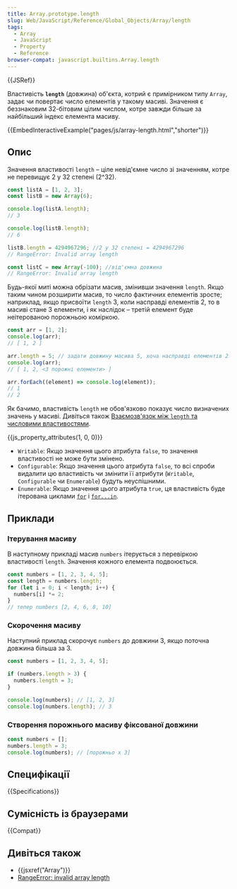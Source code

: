 ```yaml
---
title: Array.prototype.length
slug: Web/JavaScript/Reference/Global_Objects/Array/length
tags:
  - Array
  - JavaScript
  - Property
  - Reference
browser-compat: javascript.builtins.Array.length
---
```


{{JSRef}}

Властивість **`length`** (довжина) об'єкта, котрий є примірником типу `Array`, задає чи повертає число елементів у такому масиві. Значення є беззнаковим 32-бітовим цілим числом, котре завжди більше за найбільший індекс елемента масиву.

{{EmbedInteractiveExample("pages/js/array-length.html","shorter")}}

## Опис

Значення властивості `length` – ціле невід'ємне число зі значенням, котре не перевищує 2 у 32 степені (2^32).

```js
const listA = [1, 2, 3];
const listB = new Array(6);

console.log(listA.length);
// 3

console.log(listB.length);
// 6

listB.length = 4294967296; //2 у 32 степені = 4294967296
// RangeError: Invalid array length

const listC = new Array(-100); //від'ємна довжина
// RangeError: Invalid array length
```

Будь-якої миті можна обрізати масив, змінивши значення `length`. Якщо таким чином розширити масив, то число фактичних елементів зросте; наприклад, якщо присвоїти `length` 3, коли насправді елементів 2, то в масиві стане 3 елементи, і як наслідок – третій елемент буде неітерованою порожньою коміркою.

```js
const arr = [1, 2];
console.log(arr);
// [ 1, 2 ]

arr.length = 5; // задати довжину масива 5, хоча насправді елементів 2.
console.log(arr);
// [ 1, 2, <3 порожні елементи> ]

arr.forEach((element) => console.log(element));
// 1
// 2
```

Як бачимо, властивість `length` не обов'язково показує число визначених значень у масиві. Дивіться також [Взаємозв'язок між `length` та числовими властивостями](/uk/docs/Web/JavaScript/Reference/Global_Objects/Array#vzaiemozviazok-mizh-dovzhynoiu-ta-chyslovymy-vlastyvostiamy).

{{js_property_attributes(1, 0, 0)}}

- `Writable`: Якщо значення цього атрибута `false`, то значення властивості не може бути змінено.
- `Configurable`: Якщо значення цього атрибута `false`, то всі спроби видалити цю властивість чи змінити її атрибути (`Writable`, `Configurable` чи `Enumerable`) будуть неуспішними.
- `Enumerable`: Якщо значення цього атрибута `true`, ця властивість буде ітерована циклами [`for`](/uk/docs/Web/JavaScript/Reference/Statements/for) і [`for...in`](/uk/docs/Web/JavaScript/Reference/Statements/for...in).

## Приклади

### Ітерування масиву

В наступному прикладі масив `numbers` ітерується з перевіркою властивості `length`. Значення кожного елемента подвоюється.

```js
const numbers = [1, 2, 3, 4, 5];
const length = numbers.length;
for (let i = 0; i < length; i++) {
  numbers[i] *= 2;
}
// тепер numbers [2, 4, 6, 8, 10]
```

### Скорочення масиву

Наступний приклад скорочує `numbers` до довжини 3, якщо поточна довжина більша за 3.

```js
const numbers = [1, 2, 3, 4, 5];

if (numbers.length > 3) {
  numbers.length = 3;
}

console.log(numbers); // [1, 2, 3]
console.log(numbers.length); // 3
```

### Створення порожнього масиву фіксованої довжини

```js
const numbers = [];
numbers.length = 3;
console.log(numbers); // [порожньо x 3]
```

## Специфікації

{{Specifications}}

## Сумісність із браузерами

{{Compat}}

## Дивіться також

- {{jsxref("Array")}}
- [RangeError: invalid array length](/uk/docs/Web/JavaScript/Reference/Errors/Invalid_array_length)
